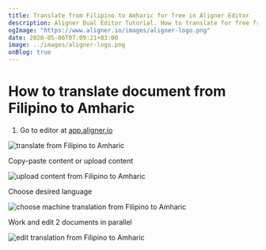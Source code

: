 ```yaml
---
title: Translate from Filipino to Amharic for free in Aligner Editor
description: Aligner Dual Editor Tutorial. How to translate for free from Filipino to Amharic. Aligner is multilingual document management platform. 
ogImage: "https://www.aligner.io/images/aligner-logo.png"
date: 2020-05-06T07:09:21+03:00
image: ../images/aligner-logo.png
onBlog: true
---
```


# How to translate document from Filipino to Amharic

1. Go to editor at [app.aligner.io](https://app.aligner.io "Aligner App web page")

![translate from Filipino to Amharic](../aligner-blank-editor.png "translate from Filipino to Amharic")

Copy-paste content or upload content

![upload content from Filipino to Amharic](../aligner-uploaded-document.png "upload content from Filipino to Amharic")

Choose desired language

![choose machine translation from Filipino to Amharic](../aligner-language-dropdown.png "choose machine translation from Filipino to Amharic")

Work and edit 2 documents in parallel

![edit translation from Filipino to Amharic](../aligner-double-sitded-editor.png "edit translation from Filipino to Amharic")

